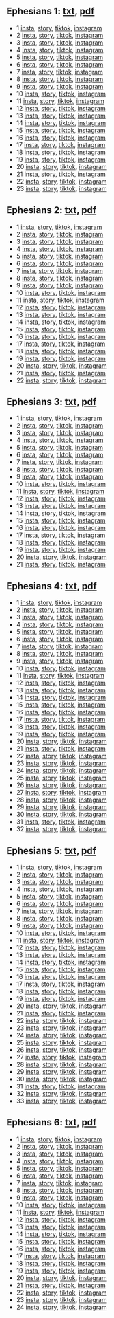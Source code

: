 ## Ephesians 1: [txt](../../txts/Ephesians_1aarm.txt), [pdf](../../pdfs/Ephesians_1.pdf)
- 1 [insta](../../insta/Ephesians/Ephesians1-1-insta-title.jpg), [story](../../stories/Ephesians/Ephesians1-1-insta-title-story.jpg), [tiktok](), [instagram]()
- 2 [insta](../../insta/Ephesians/Ephesians1-2-insta-title.jpg), [story](../../stories/Ephesians/Ephesians1-2-insta-title-story.jpg), [tiktok](), [instagram]()
- 3 [insta](../../insta/Ephesians/Ephesians1-3-insta-title.jpg), [story](../../stories/Ephesians/Ephesians1-3-insta-title-story.jpg), [tiktok](), [instagram]()
- 4 [insta](../../insta/Ephesians/Ephesians1-4-insta-title.jpg), [story](../../stories/Ephesians/Ephesians1-4-insta-title-story.jpg), [tiktok](), [instagram]()
- 5 [insta](../../insta/Ephesians/Ephesians1-5-insta-title.jpg), [story](../../stories/Ephesians/Ephesians1-5-insta-title-story.jpg), [tiktok](), [instagram]()
- 6 [insta](../../insta/Ephesians/Ephesians1-6-insta-title.jpg), [story](../../stories/Ephesians/Ephesians1-6-insta-title-story.jpg), [tiktok](), [instagram]()
- 7 [insta](../../insta/Ephesians/Ephesians1-7-insta-title.jpg), [story](../../stories/Ephesians/Ephesians1-7-insta-title-story.jpg), [tiktok](), [instagram]()
- 8 [insta](../../insta/Ephesians/Ephesians1-8-insta-title.jpg), [story](../../stories/Ephesians/Ephesians1-8-insta-title-story.jpg), [tiktok](), [instagram]()
- 9 [insta](../../insta/Ephesians/Ephesians1-9-insta-title.jpg), [story](../../stories/Ephesians/Ephesians1-9-insta-title-story.jpg), [tiktok](), [instagram]()
- 10 [insta](../../insta/Ephesians/Ephesians1-10-insta-title.jpg), [story](../../stories/Ephesians/Ephesians1-10-insta-title-story.jpg), [tiktok](), [instagram]()
- 11 [insta](../../insta/Ephesians/Ephesians1-11-insta-title.jpg), [story](../../stories/Ephesians/Ephesians1-11-insta-title-story.jpg), [tiktok](), [instagram]()
- 12 [insta](../../insta/Ephesians/Ephesians1-12-insta-title.jpg), [story](../../stories/Ephesians/Ephesians1-12-insta-title-story.jpg), [tiktok](), [instagram]()
- 13 [insta](../../insta/Ephesians/Ephesians1-13-insta-title.jpg), [story](../../stories/Ephesians/Ephesians1-13-insta-title-story.jpg), [tiktok](), [instagram]()
- 14 [insta](../../insta/Ephesians/Ephesians1-14-insta-title.jpg), [story](../../stories/Ephesians/Ephesians1-14-insta-title-story.jpg), [tiktok](), [instagram]()
- 15 [insta](../../insta/Ephesians/Ephesians1-15-insta-title.jpg), [story](../../stories/Ephesians/Ephesians1-15-insta-title-story.jpg), [tiktok](), [instagram]()
- 16 [insta](../../insta/Ephesians/Ephesians1-16-insta-title.jpg), [story](../../stories/Ephesians/Ephesians1-16-insta-title-story.jpg), [tiktok](), [instagram]()
- 17 [insta](../../insta/Ephesians/Ephesians1-17-insta-title.jpg), [story](../../stories/Ephesians/Ephesians1-17-insta-title-story.jpg), [tiktok](), [instagram]()
- 18 [insta](../../insta/Ephesians/Ephesians1-18-insta-title.jpg), [story](../../stories/Ephesians/Ephesians1-18-insta-title-story.jpg), [tiktok](), [instagram]()
- 19 [insta](../../insta/Ephesians/Ephesians1-19-insta-title.jpg), [story](../../stories/Ephesians/Ephesians1-19-insta-title-story.jpg), [tiktok](), [instagram]()
- 20 [insta](../../insta/Ephesians/Ephesians1-20-insta-title.jpg), [story](../../stories/Ephesians/Ephesians1-20-insta-title-story.jpg), [tiktok](), [instagram]()
- 21 [insta](../../insta/Ephesians/Ephesians1-21-insta-title.jpg), [story](../../stories/Ephesians/Ephesians1-21-insta-title-story.jpg), [tiktok](), [instagram]()
- 22 [insta](../../insta/Ephesians/Ephesians1-22-insta-title.jpg), [story](../../stories/Ephesians/Ephesians1-22-insta-title-story.jpg), [tiktok](), [instagram]()
- 23 [insta](../../insta/Ephesians/Ephesians1-23-insta-title.jpg), [story](../../stories/Ephesians/Ephesians1-23-insta-title-story.jpg), [tiktok](), [instagram]()
## Ephesians 2: [txt](../../txts/Ephesians_2aarm.txt), [pdf](../../pdfs/Ephesians_2.pdf)
- 1 [insta](../../insta/Ephesians/Ephesians2-1-insta-title.jpg), [story](../../stories/Ephesians/Ephesians2-1-insta-title-story.jpg), [tiktok](), [instagram]()
- 2 [insta](../../insta/Ephesians/Ephesians2-2-insta-title.jpg), [story](../../stories/Ephesians/Ephesians2-2-insta-title-story.jpg), [tiktok](), [instagram]()
- 3 [insta](../../insta/Ephesians/Ephesians2-3-insta-title.jpg), [story](../../stories/Ephesians/Ephesians2-3-insta-title-story.jpg), [tiktok](), [instagram]()
- 4 [insta](../../insta/Ephesians/Ephesians2-4-insta-title.jpg), [story](../../stories/Ephesians/Ephesians2-4-insta-title-story.jpg), [tiktok](), [instagram]()
- 5 [insta](../../insta/Ephesians/Ephesians2-5-insta-title.jpg), [story](../../stories/Ephesians/Ephesians2-5-insta-title-story.jpg), [tiktok](), [instagram]()
- 6 [insta](../../insta/Ephesians/Ephesians2-6-insta-title.jpg), [story](../../stories/Ephesians/Ephesians2-6-insta-title-story.jpg), [tiktok](), [instagram]()
- 7 [insta](../../insta/Ephesians/Ephesians2-7-insta-title.jpg), [story](../../stories/Ephesians/Ephesians2-7-insta-title-story.jpg), [tiktok](), [instagram]()
- 8 [insta](../../insta/Ephesians/Ephesians2-8-insta-title.jpg), [story](../../stories/Ephesians/Ephesians2-8-insta-title-story.jpg), [tiktok](), [instagram]()
- 9 [insta](../../insta/Ephesians/Ephesians2-9-insta-title.jpg), [story](../../stories/Ephesians/Ephesians2-9-insta-title-story.jpg), [tiktok](), [instagram]()
- 10 [insta](../../insta/Ephesians/Ephesians2-10-insta-title.jpg), [story](../../stories/Ephesians/Ephesians2-10-insta-title-story.jpg), [tiktok](), [instagram]()
- 11 [insta](../../insta/Ephesians/Ephesians2-11-insta-title.jpg), [story](../../stories/Ephesians/Ephesians2-11-insta-title-story.jpg), [tiktok](), [instagram]()
- 12 [insta](../../insta/Ephesians/Ephesians2-12-insta-title.jpg), [story](../../stories/Ephesians/Ephesians2-12-insta-title-story.jpg), [tiktok](), [instagram]()
- 13 [insta](../../insta/Ephesians/Ephesians2-13-insta-title.jpg), [story](../../stories/Ephesians/Ephesians2-13-insta-title-story.jpg), [tiktok](), [instagram]()
- 14 [insta](../../insta/Ephesians/Ephesians2-14-insta-title.jpg), [story](../../stories/Ephesians/Ephesians2-14-insta-title-story.jpg), [tiktok](), [instagram]()
- 15 [insta](../../insta/Ephesians/Ephesians2-15-insta-title.jpg), [story](../../stories/Ephesians/Ephesians2-15-insta-title-story.jpg), [tiktok](), [instagram]()
- 16 [insta](../../insta/Ephesians/Ephesians2-16-insta-title.jpg), [story](../../stories/Ephesians/Ephesians2-16-insta-title-story.jpg), [tiktok](), [instagram]()
- 17 [insta](../../insta/Ephesians/Ephesians2-17-insta-title.jpg), [story](../../stories/Ephesians/Ephesians2-17-insta-title-story.jpg), [tiktok](), [instagram]()
- 18 [insta](../../insta/Ephesians/Ephesians2-18-insta-title.jpg), [story](../../stories/Ephesians/Ephesians2-18-insta-title-story.jpg), [tiktok](), [instagram]()
- 19 [insta](../../insta/Ephesians/Ephesians2-19-insta-title.jpg), [story](../../stories/Ephesians/Ephesians2-19-insta-title-story.jpg), [tiktok](), [instagram]()
- 20 [insta](../../insta/Ephesians/Ephesians2-20-insta-title.jpg), [story](../../stories/Ephesians/Ephesians2-20-insta-title-story.jpg), [tiktok](), [instagram]()
- 21 [insta](../../insta/Ephesians/Ephesians2-21-insta-title.jpg), [story](../../stories/Ephesians/Ephesians2-21-insta-title-story.jpg), [tiktok](), [instagram]()
- 22 [insta](../../insta/Ephesians/Ephesians2-22-insta-title.jpg), [story](../../stories/Ephesians/Ephesians2-22-insta-title-story.jpg), [tiktok](), [instagram]()
## Ephesians 3: [txt](../../txts/Ephesians_3aarm.txt), [pdf](../../pdfs/Ephesians_3.pdf)
- 1 [insta](../../insta/Ephesians/Ephesians3-1-insta-title.jpg), [story](../../stories/Ephesians/Ephesians3-1-insta-title-story.jpg), [tiktok](), [instagram]()
- 2 [insta](../../insta/Ephesians/Ephesians3-2-insta-title.jpg), [story](../../stories/Ephesians/Ephesians3-2-insta-title-story.jpg), [tiktok](), [instagram]()
- 3 [insta](../../insta/Ephesians/Ephesians3-3-insta-title.jpg), [story](../../stories/Ephesians/Ephesians3-3-insta-title-story.jpg), [tiktok](), [instagram]()
- 4 [insta](../../insta/Ephesians/Ephesians3-4-insta-title.jpg), [story](../../stories/Ephesians/Ephesians3-4-insta-title-story.jpg), [tiktok](), [instagram]()
- 5 [insta](../../insta/Ephesians/Ephesians3-5-insta-title.jpg), [story](../../stories/Ephesians/Ephesians3-5-insta-title-story.jpg), [tiktok](), [instagram]()
- 6 [insta](../../insta/Ephesians/Ephesians3-6-insta-title.jpg), [story](../../stories/Ephesians/Ephesians3-6-insta-title-story.jpg), [tiktok](), [instagram]()
- 7 [insta](../../insta/Ephesians/Ephesians3-7-insta-title.jpg), [story](../../stories/Ephesians/Ephesians3-7-insta-title-story.jpg), [tiktok](), [instagram]()
- 8 [insta](../../insta/Ephesians/Ephesians3-8-insta-title.jpg), [story](../../stories/Ephesians/Ephesians3-8-insta-title-story.jpg), [tiktok](), [instagram]()
- 9 [insta](../../insta/Ephesians/Ephesians3-9-insta-title.jpg), [story](../../stories/Ephesians/Ephesians3-9-insta-title-story.jpg), [tiktok](), [instagram]()
- 10 [insta](../../insta/Ephesians/Ephesians3-10-insta-title.jpg), [story](../../stories/Ephesians/Ephesians3-10-insta-title-story.jpg), [tiktok](), [instagram]()
- 11 [insta](../../insta/Ephesians/Ephesians3-11-insta-title.jpg), [story](../../stories/Ephesians/Ephesians3-11-insta-title-story.jpg), [tiktok](), [instagram]()
- 12 [insta](../../insta/Ephesians/Ephesians3-12-insta-title.jpg), [story](../../stories/Ephesians/Ephesians3-12-insta-title-story.jpg), [tiktok](), [instagram]()
- 13 [insta](../../insta/Ephesians/Ephesians3-13-insta-title.jpg), [story](../../stories/Ephesians/Ephesians3-13-insta-title-story.jpg), [tiktok](), [instagram]()
- 14 [insta](../../insta/Ephesians/Ephesians3-14-insta-title.jpg), [story](../../stories/Ephesians/Ephesians3-14-insta-title-story.jpg), [tiktok](), [instagram]()
- 15 [insta](../../insta/Ephesians/Ephesians3-15-insta-title.jpg), [story](../../stories/Ephesians/Ephesians3-15-insta-title-story.jpg), [tiktok](), [instagram]()
- 16 [insta](../../insta/Ephesians/Ephesians3-16-insta-title.jpg), [story](../../stories/Ephesians/Ephesians3-16-insta-title-story.jpg), [tiktok](), [instagram]()
- 17 [insta](../../insta/Ephesians/Ephesians3-17-insta-title.jpg), [story](../../stories/Ephesians/Ephesians3-17-insta-title-story.jpg), [tiktok](), [instagram]()
- 18 [insta](../../insta/Ephesians/Ephesians3-18-insta-title.jpg), [story](../../stories/Ephesians/Ephesians3-18-insta-title-story.jpg), [tiktok](), [instagram]()
- 19 [insta](../../insta/Ephesians/Ephesians3-19-insta-title.jpg), [story](../../stories/Ephesians/Ephesians3-19-insta-title-story.jpg), [tiktok](), [instagram]()
- 20 [insta](../../insta/Ephesians/Ephesians3-20-insta-title.jpg), [story](../../stories/Ephesians/Ephesians3-20-insta-title-story.jpg), [tiktok](), [instagram]()
- 21 [insta](../../insta/Ephesians/Ephesians3-21-insta-title.jpg), [story](../../stories/Ephesians/Ephesians3-21-insta-title-story.jpg), [tiktok](), [instagram]()
## Ephesians 4: [txt](../../txts/Ephesians_4aarm.txt), [pdf](../../pdfs/Ephesians_4.pdf)
- 1 [insta](../../insta/Ephesians/Ephesians4-1-insta-title.jpg), [story](../../stories/Ephesians/Ephesians4-1-insta-title-story.jpg), [tiktok](), [instagram]()
- 2 [insta](../../insta/Ephesians/Ephesians4-2-insta-title.jpg), [story](../../stories/Ephesians/Ephesians4-2-insta-title-story.jpg), [tiktok](), [instagram]()
- 3 [insta](../../insta/Ephesians/Ephesians4-3-insta-title.jpg), [story](../../stories/Ephesians/Ephesians4-3-insta-title-story.jpg), [tiktok](), [instagram]()
- 4 [insta](../../insta/Ephesians/Ephesians4-4-insta-title.jpg), [story](../../stories/Ephesians/Ephesians4-4-insta-title-story.jpg), [tiktok](), [instagram]()
- 5 [insta](../../insta/Ephesians/Ephesians4-5-insta-title.jpg), [story](../../stories/Ephesians/Ephesians4-5-insta-title-story.jpg), [tiktok](), [instagram]()
- 6 [insta](../../insta/Ephesians/Ephesians4-6-insta-title.jpg), [story](../../stories/Ephesians/Ephesians4-6-insta-title-story.jpg), [tiktok](), [instagram]()
- 7 [insta](../../insta/Ephesians/Ephesians4-7-insta-title.jpg), [story](../../stories/Ephesians/Ephesians4-7-insta-title-story.jpg), [tiktok](), [instagram]()
- 8 [insta](../../insta/Ephesians/Ephesians4-8-insta-title.jpg), [story](../../stories/Ephesians/Ephesians4-8-insta-title-story.jpg), [tiktok](), [instagram]()
- 9 [insta](../../insta/Ephesians/Ephesians4-9-insta-title.jpg), [story](../../stories/Ephesians/Ephesians4-9-insta-title-story.jpg), [tiktok](), [instagram]()
- 10 [insta](../../insta/Ephesians/Ephesians4-10-insta-title.jpg), [story](../../stories/Ephesians/Ephesians4-10-insta-title-story.jpg), [tiktok](), [instagram]()
- 11 [insta](../../insta/Ephesians/Ephesians4-11-insta-title.jpg), [story](../../stories/Ephesians/Ephesians4-11-insta-title-story.jpg), [tiktok](), [instagram]()
- 12 [insta](../../insta/Ephesians/Ephesians4-12-insta-title.jpg), [story](../../stories/Ephesians/Ephesians4-12-insta-title-story.jpg), [tiktok](), [instagram]()
- 13 [insta](../../insta/Ephesians/Ephesians4-13-insta-title.jpg), [story](../../stories/Ephesians/Ephesians4-13-insta-title-story.jpg), [tiktok](), [instagram]()
- 14 [insta](../../insta/Ephesians/Ephesians4-14-insta-title.jpg), [story](../../stories/Ephesians/Ephesians4-14-insta-title-story.jpg), [tiktok](), [instagram]()
- 15 [insta](../../insta/Ephesians/Ephesians4-15-insta-title.jpg), [story](../../stories/Ephesians/Ephesians4-15-insta-title-story.jpg), [tiktok](), [instagram]()
- 16 [insta](../../insta/Ephesians/Ephesians4-16-insta-title.jpg), [story](../../stories/Ephesians/Ephesians4-16-insta-title-story.jpg), [tiktok](), [instagram]()
- 17 [insta](../../insta/Ephesians/Ephesians4-17-insta-title.jpg), [story](../../stories/Ephesians/Ephesians4-17-insta-title-story.jpg), [tiktok](), [instagram]()
- 18 [insta](../../insta/Ephesians/Ephesians4-18-insta-title.jpg), [story](../../stories/Ephesians/Ephesians4-18-insta-title-story.jpg), [tiktok](), [instagram]()
- 19 [insta](../../insta/Ephesians/Ephesians4-19-insta-title.jpg), [story](../../stories/Ephesians/Ephesians4-19-insta-title-story.jpg), [tiktok](), [instagram]()
- 20 [insta](../../insta/Ephesians/Ephesians4-20-insta-title.jpg), [story](../../stories/Ephesians/Ephesians4-20-insta-title-story.jpg), [tiktok](), [instagram]()
- 21 [insta](../../insta/Ephesians/Ephesians4-21-insta-title.jpg), [story](../../stories/Ephesians/Ephesians4-21-insta-title-story.jpg), [tiktok](), [instagram]()
- 22 [insta](../../insta/Ephesians/Ephesians4-22-insta-title.jpg), [story](../../stories/Ephesians/Ephesians4-22-insta-title-story.jpg), [tiktok](), [instagram]()
- 23 [insta](../../insta/Ephesians/Ephesians4-23-insta-title.jpg), [story](../../stories/Ephesians/Ephesians4-23-insta-title-story.jpg), [tiktok](), [instagram]()
- 24 [insta](../../insta/Ephesians/Ephesians4-24-insta-title.jpg), [story](../../stories/Ephesians/Ephesians4-24-insta-title-story.jpg), [tiktok](), [instagram]()
- 25 [insta](../../insta/Ephesians/Ephesians4-25-insta-title.jpg), [story](../../stories/Ephesians/Ephesians4-25-insta-title-story.jpg), [tiktok](), [instagram]()
- 26 [insta](../../insta/Ephesians/Ephesians4-26-insta-title.jpg), [story](../../stories/Ephesians/Ephesians4-26-insta-title-story.jpg), [tiktok](), [instagram]()
- 27 [insta](../../insta/Ephesians/Ephesians4-27-insta-title.jpg), [story](../../stories/Ephesians/Ephesians4-27-insta-title-story.jpg), [tiktok](), [instagram]()
- 28 [insta](../../insta/Ephesians/Ephesians4-28-insta-title.jpg), [story](../../stories/Ephesians/Ephesians4-28-insta-title-story.jpg), [tiktok](), [instagram]()
- 29 [insta](../../insta/Ephesians/Ephesians4-29-insta-title.jpg), [story](../../stories/Ephesians/Ephesians4-29-insta-title-story.jpg), [tiktok](), [instagram]()
- 30 [insta](../../insta/Ephesians/Ephesians4-30-insta-title.jpg), [story](../../stories/Ephesians/Ephesians4-30-insta-title-story.jpg), [tiktok](), [instagram]()
- 31 [insta](../../insta/Ephesians/Ephesians4-31-insta-title.jpg), [story](../../stories/Ephesians/Ephesians4-31-insta-title-story.jpg), [tiktok](), [instagram]()
- 32 [insta](../../insta/Ephesians/Ephesians4-32-insta-title.jpg), [story](../../stories/Ephesians/Ephesians4-32-insta-title-story.jpg), [tiktok](), [instagram]()
## Ephesians 5: [txt](../../txts/Ephesians_5aarm.txt), [pdf](../../pdfs/Ephesians_5.pdf)
- 1 [insta](../../insta/Ephesians/Ephesians5-1-insta-title.jpg), [story](../../stories/Ephesians/Ephesians5-1-insta-title-story.jpg), [tiktok](), [instagram]()
- 2 [insta](../../insta/Ephesians/Ephesians5-2-insta-title.jpg), [story](../../stories/Ephesians/Ephesians5-2-insta-title-story.jpg), [tiktok](), [instagram]()
- 3 [insta](../../insta/Ephesians/Ephesians5-3-insta-title.jpg), [story](../../stories/Ephesians/Ephesians5-3-insta-title-story.jpg), [tiktok](), [instagram]()
- 4 [insta](../../insta/Ephesians/Ephesians5-4-insta-title.jpg), [story](../../stories/Ephesians/Ephesians5-4-insta-title-story.jpg), [tiktok](), [instagram]()
- 5 [insta](../../insta/Ephesians/Ephesians5-5-insta-title.jpg), [story](../../stories/Ephesians/Ephesians5-5-insta-title-story.jpg), [tiktok](), [instagram]()
- 6 [insta](../../insta/Ephesians/Ephesians5-6-insta-title.jpg), [story](../../stories/Ephesians/Ephesians5-6-insta-title-story.jpg), [tiktok](), [instagram]()
- 7 [insta](../../insta/Ephesians/Ephesians5-7-insta-title.jpg), [story](../../stories/Ephesians/Ephesians5-7-insta-title-story.jpg), [tiktok](), [instagram]()
- 8 [insta](../../insta/Ephesians/Ephesians5-8-insta-title.jpg), [story](../../stories/Ephesians/Ephesians5-8-insta-title-story.jpg), [tiktok](), [instagram]()
- 9 [insta](../../insta/Ephesians/Ephesians5-9-insta-title.jpg), [story](../../stories/Ephesians/Ephesians5-9-insta-title-story.jpg), [tiktok](), [instagram]()
- 10 [insta](../../insta/Ephesians/Ephesians5-10-insta-title.jpg), [story](../../stories/Ephesians/Ephesians5-10-insta-title-story.jpg), [tiktok](), [instagram]()
- 11 [insta](../../insta/Ephesians/Ephesians5-11-insta-title.jpg), [story](../../stories/Ephesians/Ephesians5-11-insta-title-story.jpg), [tiktok](), [instagram]()
- 12 [insta](../../insta/Ephesians/Ephesians5-12-insta-title.jpg), [story](../../stories/Ephesians/Ephesians5-12-insta-title-story.jpg), [tiktok](), [instagram]()
- 13 [insta](../../insta/Ephesians/Ephesians5-13-insta-title.jpg), [story](../../stories/Ephesians/Ephesians5-13-insta-title-story.jpg), [tiktok](), [instagram]()
- 14 [insta](../../insta/Ephesians/Ephesians5-14-insta-title.jpg), [story](../../stories/Ephesians/Ephesians5-14-insta-title-story.jpg), [tiktok](), [instagram]()
- 15 [insta](../../insta/Ephesians/Ephesians5-15-insta-title.jpg), [story](../../stories/Ephesians/Ephesians5-15-insta-title-story.jpg), [tiktok](), [instagram]()
- 16 [insta](../../insta/Ephesians/Ephesians5-16-insta-title.jpg), [story](../../stories/Ephesians/Ephesians5-16-insta-title-story.jpg), [tiktok](), [instagram]()
- 17 [insta](../../insta/Ephesians/Ephesians5-17-insta-title.jpg), [story](../../stories/Ephesians/Ephesians5-17-insta-title-story.jpg), [tiktok](), [instagram]()
- 18 [insta](../../insta/Ephesians/Ephesians5-18-insta-title.jpg), [story](../../stories/Ephesians/Ephesians5-18-insta-title-story.jpg), [tiktok](), [instagram]()
- 19 [insta](../../insta/Ephesians/Ephesians5-19-insta-title.jpg), [story](../../stories/Ephesians/Ephesians5-19-insta-title-story.jpg), [tiktok](), [instagram]()
- 20 [insta](../../insta/Ephesians/Ephesians5-20-insta-title.jpg), [story](../../stories/Ephesians/Ephesians5-20-insta-title-story.jpg), [tiktok](), [instagram]()
- 21 [insta](../../insta/Ephesians/Ephesians5-21-insta-title.jpg), [story](../../stories/Ephesians/Ephesians5-21-insta-title-story.jpg), [tiktok](), [instagram]()
- 22 [insta](../../insta/Ephesians/Ephesians5-22-insta-title.jpg), [story](../../stories/Ephesians/Ephesians5-22-insta-title-story.jpg), [tiktok](), [instagram]()
- 23 [insta](../../insta/Ephesians/Ephesians5-23-insta-title.jpg), [story](../../stories/Ephesians/Ephesians5-23-insta-title-story.jpg), [tiktok](), [instagram]()
- 24 [insta](../../insta/Ephesians/Ephesians5-24-insta-title.jpg), [story](../../stories/Ephesians/Ephesians5-24-insta-title-story.jpg), [tiktok](), [instagram]()
- 25 [insta](../../insta/Ephesians/Ephesians5-25-insta-title.jpg), [story](../../stories/Ephesians/Ephesians5-25-insta-title-story.jpg), [tiktok](), [instagram]()
- 26 [insta](../../insta/Ephesians/Ephesians5-26-insta-title.jpg), [story](../../stories/Ephesians/Ephesians5-26-insta-title-story.jpg), [tiktok](), [instagram]()
- 27 [insta](../../insta/Ephesians/Ephesians5-27-insta-title.jpg), [story](../../stories/Ephesians/Ephesians5-27-insta-title-story.jpg), [tiktok](), [instagram]()
- 28 [insta](../../insta/Ephesians/Ephesians5-28-insta-title.jpg), [story](../../stories/Ephesians/Ephesians5-28-insta-title-story.jpg), [tiktok](), [instagram]()
- 29 [insta](../../insta/Ephesians/Ephesians5-29-insta-title.jpg), [story](../../stories/Ephesians/Ephesians5-29-insta-title-story.jpg), [tiktok](), [instagram]()
- 30 [insta](../../insta/Ephesians/Ephesians5-30-insta-title.jpg), [story](../../stories/Ephesians/Ephesians5-30-insta-title-story.jpg), [tiktok](), [instagram]()
- 31 [insta](../../insta/Ephesians/Ephesians5-31-insta-title.jpg), [story](../../stories/Ephesians/Ephesians5-31-insta-title-story.jpg), [tiktok](), [instagram]()
- 32 [insta](../../insta/Ephesians/Ephesians5-32-insta-title.jpg), [story](../../stories/Ephesians/Ephesians5-32-insta-title-story.jpg), [tiktok](), [instagram]()
- 33 [insta](../../insta/Ephesians/Ephesians5-33-insta-title.jpg), [story](../../stories/Ephesians/Ephesians5-33-insta-title-story.jpg), [tiktok](), [instagram]()
## Ephesians 6: [txt](../../txts/Ephesians_6aarm.txt), [pdf](../../pdfs/Ephesians_6.pdf)
- 1 [insta](../../insta/Ephesians/Ephesians6-1-insta-title.jpg), [story](../../stories/Ephesians/Ephesians6-1-insta-title-story.jpg), [tiktok](), [instagram]()
- 2 [insta](../../insta/Ephesians/Ephesians6-2-insta-title.jpg), [story](../../stories/Ephesians/Ephesians6-2-insta-title-story.jpg), [tiktok](), [instagram]()
- 3 [insta](../../insta/Ephesians/Ephesians6-3-insta-title.jpg), [story](../../stories/Ephesians/Ephesians6-3-insta-title-story.jpg), [tiktok](), [instagram]()
- 4 [insta](../../insta/Ephesians/Ephesians6-4-insta-title.jpg), [story](../../stories/Ephesians/Ephesians6-4-insta-title-story.jpg), [tiktok](), [instagram]()
- 5 [insta](../../insta/Ephesians/Ephesians6-5-insta-title.jpg), [story](../../stories/Ephesians/Ephesians6-5-insta-title-story.jpg), [tiktok](), [instagram]()
- 6 [insta](../../insta/Ephesians/Ephesians6-6-insta-title.jpg), [story](../../stories/Ephesians/Ephesians6-6-insta-title-story.jpg), [tiktok](), [instagram]()
- 7 [insta](../../insta/Ephesians/Ephesians6-7-insta-title.jpg), [story](../../stories/Ephesians/Ephesians6-7-insta-title-story.jpg), [tiktok](), [instagram]()
- 8 [insta](../../insta/Ephesians/Ephesians6-8-insta-title.jpg), [story](../../stories/Ephesians/Ephesians6-8-insta-title-story.jpg), [tiktok](), [instagram]()
- 9 [insta](../../insta/Ephesians/Ephesians6-9-insta-title.jpg), [story](../../stories/Ephesians/Ephesians6-9-insta-title-story.jpg), [tiktok](), [instagram]()
- 10 [insta](../../insta/Ephesians/Ephesians6-10-insta-title.jpg), [story](../../stories/Ephesians/Ephesians6-10-insta-title-story.jpg), [tiktok](), [instagram]()
- 11 [insta](../../insta/Ephesians/Ephesians6-11-insta-title.jpg), [story](../../stories/Ephesians/Ephesians6-11-insta-title-story.jpg), [tiktok](), [instagram]()
- 12 [insta](../../insta/Ephesians/Ephesians6-12-insta-title.jpg), [story](../../stories/Ephesians/Ephesians6-12-insta-title-story.jpg), [tiktok](), [instagram]()
- 13 [insta](../../insta/Ephesians/Ephesians6-13-insta-title.jpg), [story](../../stories/Ephesians/Ephesians6-13-insta-title-story.jpg), [tiktok](), [instagram]()
- 14 [insta](../../insta/Ephesians/Ephesians6-14-insta-title.jpg), [story](../../stories/Ephesians/Ephesians6-14-insta-title-story.jpg), [tiktok](), [instagram]()
- 15 [insta](../../insta/Ephesians/Ephesians6-15-insta-title.jpg), [story](../../stories/Ephesians/Ephesians6-15-insta-title-story.jpg), [tiktok](), [instagram]()
- 16 [insta](../../insta/Ephesians/Ephesians6-16-insta-title.jpg), [story](../../stories/Ephesians/Ephesians6-16-insta-title-story.jpg), [tiktok](), [instagram]()
- 17 [insta](../../insta/Ephesians/Ephesians6-17-insta-title.jpg), [story](../../stories/Ephesians/Ephesians6-17-insta-title-story.jpg), [tiktok](), [instagram]()
- 18 [insta](../../insta/Ephesians/Ephesians6-18-insta-title.jpg), [story](../../stories/Ephesians/Ephesians6-18-insta-title-story.jpg), [tiktok](), [instagram]()
- 19 [insta](../../insta/Ephesians/Ephesians6-19-insta-title.jpg), [story](../../stories/Ephesians/Ephesians6-19-insta-title-story.jpg), [tiktok](), [instagram]()
- 20 [insta](../../insta/Ephesians/Ephesians6-20-insta-title.jpg), [story](../../stories/Ephesians/Ephesians6-20-insta-title-story.jpg), [tiktok](), [instagram]()
- 21 [insta](../../insta/Ephesians/Ephesians6-21-insta-title.jpg), [story](../../stories/Ephesians/Ephesians6-21-insta-title-story.jpg), [tiktok](), [instagram]()
- 22 [insta](../../insta/Ephesians/Ephesians6-22-insta-title.jpg), [story](../../stories/Ephesians/Ephesians6-22-insta-title-story.jpg), [tiktok](), [instagram]()
- 23 [insta](../../insta/Ephesians/Ephesians6-23-insta-title.jpg), [story](../../stories/Ephesians/Ephesians6-23-insta-title-story.jpg), [tiktok](), [instagram]()
- 24 [insta](../../insta/Ephesians/Ephesians6-24-insta-title.jpg), [story](../../stories/Ephesians/Ephesians6-24-insta-title-story.jpg), [tiktok](), [instagram]()
